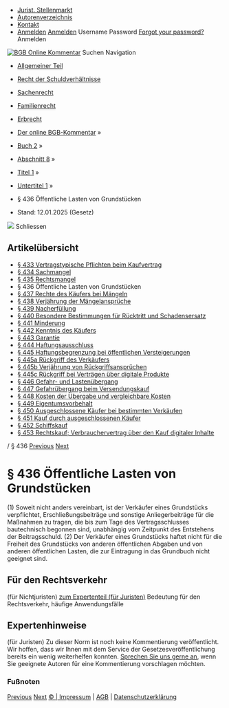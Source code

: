   * [Jurist. Stellenmarkt](https://bgb.kommentar.de/Buch-2/Abschnitt-8/Titel-1/Untertitel-1/</job-board> "Jurist. Stellenmarkt")
  * [Autorenverzeichnis](https://bgb.kommentar.de/Buch-2/Abschnitt-8/Titel-1/Untertitel-1/</Autorenverzeichnis> "Autorenverzeichnis")
  * [Kontakt](https://bgb.kommentar.de/Buch-2/Abschnitt-8/Titel-1/Untertitel-1/</Kontakt>)
  * [Anmelden](https://bgb.kommentar.de/Buch-2/Abschnitt-8/Titel-1/Untertitel-1/<#login> "show login form") [Anmelden](https://bgb.kommentar.de/Buch-2/Abschnitt-8/Titel-1/Untertitel-1/<#> "hide login form") Username Password
[Forgot your password?](https://bgb.kommentar.de/Buch-2/Abschnitt-8/Titel-1/Untertitel-1/</user/forgotpassword>) Anmelden 


[![BGB Online Kommentar](https://bgb.kommentar.de/extension/bgb/design/bgb/images/logo.png)](https://bgb.kommentar.de/Buch-2/Abschnitt-8/Titel-1/Untertitel-1/</> "BGB Online Kommentar")
Suchen
Navigation
  * [Allgemeiner Teil](https://bgb.kommentar.de/Buch-2/Abschnitt-8/Titel-1/Untertitel-1/</Buch-1>)
  * [Recht der Schuldverhältnisse](https://bgb.kommentar.de/Buch-2/Abschnitt-8/Titel-1/Untertitel-1/</Buch-2>)
  * [Sachenrecht](https://bgb.kommentar.de/Buch-2/Abschnitt-8/Titel-1/Untertitel-1/</Buch-3>)
  * [Familienrecht](https://bgb.kommentar.de/Buch-2/Abschnitt-8/Titel-1/Untertitel-1/</Buch-4>)
  * [Erbrecht](https://bgb.kommentar.de/Buch-2/Abschnitt-8/Titel-1/Untertitel-1/</Buch-5>)


  * [Der online BGB-Kommentar](https://bgb.kommentar.de/Buch-2/Abschnitt-8/Titel-1/Untertitel-1/</>) »
  * [Buch 2](https://bgb.kommentar.de/Buch-2/Abschnitt-8/Titel-1/Untertitel-1/</Buch-2>) »
  * [Abschnitt 8](https://bgb.kommentar.de/Buch-2/Abschnitt-8/Titel-1/Untertitel-1/</Buch-2/Abschnitt-8>) »
  * [Titel 1](https://bgb.kommentar.de/Buch-2/Abschnitt-8/Titel-1/Untertitel-1/</Buch-2/Abschnitt-8/Titel-1>) »
  * [Untertitel 1](https://bgb.kommentar.de/Buch-2/Abschnitt-8/Titel-1/Untertitel-1/</Buch-2/Abschnitt-8/Titel-1/Untertitel-1>) »
  * § 436 Öffentliche Lasten von Grundstücken 
  * Stand: 12.01.2025 (Gesetz) 


![](https://vg01.met.vgwort.de/na/1c9909529ead4f509072c06d9081a7d5)
Schliessen 
## Artikelübersicht
  * [ § 433 Vertragstypische Pflichten beim Kaufvertrag ](https://bgb.kommentar.de/Buch-2/Abschnitt-8/Titel-1/Untertitel-1/</Buch-2/Abschnitt-8/Titel-1/Untertitel-1/Vertragstypische-Pflichten-beim-Kaufvertrag>)
  * [ § 434 Sachmangel ](https://bgb.kommentar.de/Buch-2/Abschnitt-8/Titel-1/Untertitel-1/</Buch-2/Abschnitt-8/Titel-1/Untertitel-1/Sachmangel>)
  * [ § 435 Rechtsmangel ](https://bgb.kommentar.de/Buch-2/Abschnitt-8/Titel-1/Untertitel-1/</Buch-2/Abschnitt-8/Titel-1/Untertitel-1/Rechtsmangel>)
  * § 436 Öffentliche Lasten von Grundstücken 
  * [ § 437 Rechte des Käufers bei Mängeln ](https://bgb.kommentar.de/Buch-2/Abschnitt-8/Titel-1/Untertitel-1/</Buch-2/Abschnitt-8/Titel-1/Untertitel-1/Rechte-des-Kaeufers-bei-Maengeln>)
  * [ § 438 Verjährung der Mängelansprüche ](https://bgb.kommentar.de/Buch-2/Abschnitt-8/Titel-1/Untertitel-1/</Buch-2/Abschnitt-8/Titel-1/Untertitel-1/Verjaehrung-der-Maengelansprueche>)
  * [ § 439 Nacherfüllung ](https://bgb.kommentar.de/Buch-2/Abschnitt-8/Titel-1/Untertitel-1/</Buch-2/Abschnitt-8/Titel-1/Untertitel-1/Nacherfuellung>)
  * [ § 440 Besondere Bestimmungen für Rücktritt und Schadensersatz ](https://bgb.kommentar.de/Buch-2/Abschnitt-8/Titel-1/Untertitel-1/</Buch-2/Abschnitt-8/Titel-1/Untertitel-1/Besondere-Bestimmungen-fuer-Ruecktritt-und-Schadensersatz>)
  * [ § 441 Minderung ](https://bgb.kommentar.de/Buch-2/Abschnitt-8/Titel-1/Untertitel-1/</Buch-2/Abschnitt-8/Titel-1/Untertitel-1/Minderung>)
  * [ § 442 Kenntnis des Käufers ](https://bgb.kommentar.de/Buch-2/Abschnitt-8/Titel-1/Untertitel-1/</Buch-2/Abschnitt-8/Titel-1/Untertitel-1/Kenntnis-des-Kaeufers>)
  * [ § 443 Garantie ](https://bgb.kommentar.de/Buch-2/Abschnitt-8/Titel-1/Untertitel-1/</Buch-2/Abschnitt-8/Titel-1/Untertitel-1/Garantie>)
  * [ § 444 Haftungsausschluss ](https://bgb.kommentar.de/Buch-2/Abschnitt-8/Titel-1/Untertitel-1/</Buch-2/Abschnitt-8/Titel-1/Untertitel-1/Haftungsausschluss>)
  * [ § 445 Haftungsbegrenzung bei öffentlichen Versteigerungen ](https://bgb.kommentar.de/Buch-2/Abschnitt-8/Titel-1/Untertitel-1/</Buch-2/Abschnitt-8/Titel-1/Untertitel-1/Haftungsbegrenzung-bei-oeffentlichen-Versteigerungen>)
  * [ § 445a Rückgriff des Verkäufers ](https://bgb.kommentar.de/Buch-2/Abschnitt-8/Titel-1/Untertitel-1/</Buch-2/Abschnitt-8/Titel-1/Untertitel-1/Rueckgriff-des-Verkaeufers>)
  * [ § 445b Verjährung von Rückgriffsansprüchen ](https://bgb.kommentar.de/Buch-2/Abschnitt-8/Titel-1/Untertitel-1/</Buch-2/Abschnitt-8/Titel-1/Untertitel-1/Verjaehrung-von-Rueckgriffsanspruechen>)
  * [ § 445c Rückgriff bei Verträgen über digitale Produkte ](https://bgb.kommentar.de/Buch-2/Abschnitt-8/Titel-1/Untertitel-1/</Buch-2/Abschnitt-8/Titel-1/Untertitel-1/Rueckgriff-bei-Vertraegen-ueber-digitale-Produkte>)
  * [ § 446 Gefahr- und Lastenübergang ](https://bgb.kommentar.de/Buch-2/Abschnitt-8/Titel-1/Untertitel-1/</Buch-2/Abschnitt-8/Titel-1/Untertitel-1/Gefahr-und-Lastenuebergang>)
  * [ § 447 Gefahrübergang beim Versendungskauf ](https://bgb.kommentar.de/Buch-2/Abschnitt-8/Titel-1/Untertitel-1/</Buch-2/Abschnitt-8/Titel-1/Untertitel-1/Gefahruebergang-beim-Versendungskauf>)
  * [ § 448 Kosten der Übergabe und vergleichbare Kosten ](https://bgb.kommentar.de/Buch-2/Abschnitt-8/Titel-1/Untertitel-1/</Buch-2/Abschnitt-8/Titel-1/Untertitel-1/Kosten-der-Uebergabe-und-vergleichbare-Kosten>)
  * [ § 449 Eigentumsvorbehalt ](https://bgb.kommentar.de/Buch-2/Abschnitt-8/Titel-1/Untertitel-1/</Buch-2/Abschnitt-8/Titel-1/Untertitel-1/Eigentumsvorbehalt>)
  * [ § 450 Ausgeschlossene Käufer bei bestimmten Verkäufen ](https://bgb.kommentar.de/Buch-2/Abschnitt-8/Titel-1/Untertitel-1/</Buch-2/Abschnitt-8/Titel-1/Untertitel-1/Ausgeschlossene-Kaeufer-bei-bestimmten-Verkaeufen>)
  * [ § 451 Kauf durch ausgeschlossenen Käufer ](https://bgb.kommentar.de/Buch-2/Abschnitt-8/Titel-1/Untertitel-1/</Buch-2/Abschnitt-8/Titel-1/Untertitel-1/Kauf-durch-ausgeschlossenen-Kaeufer>)
  * [ § 452 Schiffskauf ](https://bgb.kommentar.de/Buch-2/Abschnitt-8/Titel-1/Untertitel-1/</Buch-2/Abschnitt-8/Titel-1/Untertitel-1/Schiffskauf>)
  * [ § 453 Rechtskauf; Verbrauchervertrag über den Kauf digitaler Inhalte ](https://bgb.kommentar.de/Buch-2/Abschnitt-8/Titel-1/Untertitel-1/</Buch-2/Abschnitt-8/Titel-1/Untertitel-1/Rechtskauf-Verbrauchervertrag-ueber-den-Kauf-digitaler-Inhalte>)


/ § 436 
[Previous](https://bgb.kommentar.de/Buch-2/Abschnitt-8/Titel-1/Untertitel-1/</Buch-2/Abschnitt-8/Titel-1/Untertitel-1/Rechtsmangel> "§ 435 Rechtsmangel") [Next](https://bgb.kommentar.de/Buch-2/Abschnitt-8/Titel-1/Untertitel-1/</Buch-2/Abschnitt-8/Titel-1/Untertitel-1/Rechte-des-Kaeufers-bei-Maengeln> "§ 437 Rechte des Käufers bei Mängeln")
# § 436 Öffentliche Lasten von Grundstücken
(1) Soweit nicht anders vereinbart, ist der Verkäufer eines Grundstücks verpflichtet, Erschließungsbeiträge und sonstige Anliegerbeiträge für die Maßnahmen zu tragen, die bis zum Tage des Vertragsschlusses bautechnisch begonnen sind, unabhängig vom Zeitpunkt des Entstehens der Beitragsschuld.
(2) Der Verkäufer eines Grundstücks haftet nicht für die Freiheit des Grundstücks von anderen öffentlichen Abgaben und von anderen öffentlichen Lasten, die zur Eintragung in das Grundbuch nicht geeignet sind.
## Für den Rechtsverkehr 
(für Nichtjuristen)
[zum Expertenteil (für Juristen)](https://bgb.kommentar.de/Buch-2/Abschnitt-8/Titel-1/Untertitel-1/<#expertenhinweise>)
Bedeutung für den Rechtsverkehr, häufige Anwendungsfälle
## Expertenhinweise
(für Juristen)
Zu dieser Norm ist noch keine Kommentierung veröffentlicht. Wir hoffen, dass wir Ihnen mit dem Service der Gesetzesveröffentlichung bereits ein wenig weiterhelfen konnten. [Sprechen Sie uns gerne an](https://bgb.kommentar.de/Buch-2/Abschnitt-8/Titel-1/Untertitel-1/</Kontakt>), wenn Sie geeignete Autoren für eine Kommentierung vorschlagen möchten. 
### Fußnoten
[Previous](https://bgb.kommentar.de/Buch-2/Abschnitt-8/Titel-1/Untertitel-1/</Buch-2/Abschnitt-8/Titel-1/Untertitel-1/Rechtsmangel> "§ 435 Rechtsmangel") [Next](https://bgb.kommentar.de/Buch-2/Abschnitt-8/Titel-1/Untertitel-1/</Buch-2/Abschnitt-8/Titel-1/Untertitel-1/Rechte-des-Kaeufers-bei-Maengeln> "§ 437 Rechte des Käufers bei Mängeln")
[© | Impressum](https://bgb.kommentar.de/Buch-2/Abschnitt-8/Titel-1/Untertitel-1/</Kontakt>) | [AGB](https://bgb.kommentar.de/Buch-2/Abschnitt-8/Titel-1/Untertitel-1/</AGB>) | [Datenschutzerklärung](https://bgb.kommentar.de/Buch-2/Abschnitt-8/Titel-1/Untertitel-1/</Datenschutzerklaerung-fuer-Leser>)
